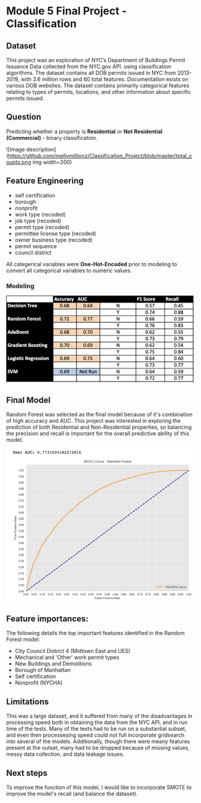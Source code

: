 
# Module 5 Final Project - Classification

## Dataset

This project was an exploration of NYC’s Department of Buildings Permit Issuance Data collected from the NYC.gov API. using classification algorithms. The dataset contains all DOB permits issued in NYC from 2013-2019, with 3.6 million rows and 60 total features. Documentation exists on various DOB websites. The dataset contains primarily categorical features relating to types of permits, locations, and other  information about specific permits issued.

## Question

Predicting whether a property is **Residential** or **Not Residential (Commercial)** - binary classification.


![Image description](https://github.com/mellymillionz/Classification_Project/blob/master/total_counts.png img width=200)


## Feature Engineering

- self certification 
- borough
- nonprofit 
- work type (recoded) 
- job type (recoded) 
- permit type (recoded) 
- permittee license type (recoded)
- owner business type (recoded)
- permit sequence 
- council district

All categerical variables were **One-Hot-Encoded** prior to modeling to convert all categorical variables to numeric values. 

### Modeling


![Image description](https://github.com/mellymillionz/Classification_Project/blob/master/Outcomes.png)

## Final Model

Random Forest was selected as the final model because of it's combination of high accuracy and AUC. This project was interested in exploring the prediction of both Residential and Non-Residential properties, so balancing the precision and recall is important for the overall predictive ability of this model. 

![Image description](https://github.com/mellymillionz/Classification_Project/blob/master/Randon_forest_ROC.png)


## Feature importances:

The following details the top important features identified in the Random Forest model:

- City Council District 4 (Midtown East and UES)
- Mechanical and 'Other' work permit types
- New Buildings and Demolitions
- Borough of Manhattan 
- Self certification
- Nonprofit (NYCHA)

## Limitations

This was a large dataset, and it suffered from many of the disadvantages in processing speed both in obtaining the data from the NYC API, and in run time of the tests. Many of the tests had to be run on a substantial subset, and even then processesing speed could not full incorporate gridsearch into several of the models. Additionally, though there were meany features present at the outset, many had to be dropped because of missing values, messy data collection, and data leakage issues. 


## Next steps

To improve the function of this model, I would like to incorporate SMOTE to improve the model's recall (and balance the dataset).





